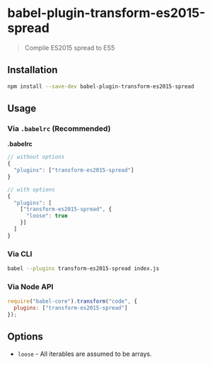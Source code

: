 # babel-plugin-transform-es2015-spread

> Compile ES2015 spread to ES5

## Installation

```sh
npm install --save-dev babel-plugin-transform-es2015-spread
```

## Usage

### Via `.babelrc` (Recommended)

**.babelrc**

```js
// without options
{
  "plugins": ["transform-es2015-spread"]
}

// with options
{
  "plugins": [
    ["transform-es2015-spread", {
      "loose": true
    }]
  ]
}
```

### Via CLI

```sh
babel --plugins transform-es2015-spread index.js
```

### Via Node API

```javascript
require("babel-core").transform("code", {
  plugins: ["transform-es2015-spread"]
});
```

## Options

* `loose` - All iterables are assumed to be arrays.
